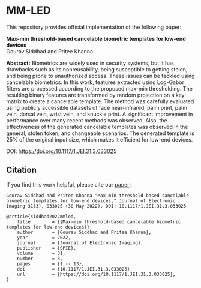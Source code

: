 # MM-LED
This repository provides official implementation of the following paper:

**Max-min threshold-based cancelable biometric templates for low-end devices**<br>Gourav Siddhad and Pritee Khanna<br>

**Abstract:** Biometrics are widely used in security systems, but it has drawbacks such as its nonreusability, being susceptible to getting stolen, and being prone to unauthorized access. These issues can be tackled using cancelable biometrics. In this work, features extracted using Log-Gabor filters are processed according to the proposed max-min thresholding. The resulting binary features are transformed by random projection on a key matrix to create a cancelable template. The method was carefully evaluated using publicly accessible datasets of face near-infrared, palm print, palm vein, dorsal vein, wrist vein, and knuckle print. A significant improvement in performance over many recent methods was observed. Also, the effectiveness of the generated cancelable templates was observed in the general, stolen token, and changeable scenarios. The generated template is 25% of the original input size, which makes it efficient for low-end devices.<br>

DOI: https://doi.org/10.1117/1.JEI.31.3.033025

## Citation

If you find this work helpful, please cite our [paper](https://doi.org/10.1007/978-981-16-1086-8_27):

```
Gourav Siddhad and Pritee Khanna "Max-min threshold-based cancelable biometric templates for low-end devices," Journal of Electronic Imaging 31(3), 033025 (30 May 2022). DOI: 10.1117/1.JEI.31.3.033025
```

```
@article{siddhad2022mmled,
	title        = {{Max-min threshold-based cancelable biometric templates for low-end devices}},
	author       = {Gourav Siddhad and Pritee Khanna},
	year         = 2022,
	journal      = {Journal of Electronic Imaging},
	publisher    = {SPIE},
	volume       = 31,
	number       = 3,
	pages        = {1 -- 13},
	doi          = {10.1117/1.JEI.31.3.033025},
	url          = {https://doi.org/10.1117/1.JEI.31.3.033025},
}
```

